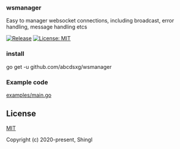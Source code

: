 ### wsmanager

Easy to manager websocket connections, including broadcast, error handling, message handling etcs

[![Release](https://img.shields.io/github/v/release/abcdsxg/wsmanager.svg?style=flat-square)](https://github.com/abcdsxg/wsmanager)
[![License: MIT](https://img.shields.io/badge/License-MIT-yellow.svg)](https://opensource.org/licenses/MIT)

### install

go get -u github.com/abcdsxg/wsmanager

### Example code

[examples/main.go](examples/main.go)

## License

[MIT](http://opensource.org/licenses/MIT)

Copyright (c) 2020-present, Shingl